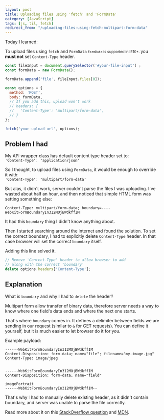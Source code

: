 ```yaml
---
layout: post
title: Uploading files using 'fetch' and 'FormData'
category: [JavaScript]
tags: [js, til, fetch]
redirect_from: "/uploading-files-using-fetch-multipart-form-data"
---
```



Today I learned:

To upload files using `fetch` and
 <label class="SideNote-trigger">
`FormData`
</label>
<small class="SideNote">
`FormData` is supported in IE10+.
</small>
you **must not** set `Content-Type` header.

```js
const fileInput = document.querySelector('#your-file-input') ;
const formData = new FormData();

formData.append('file', fileInput.files[0]);

const options = {
  method: 'POST',
  body: formData,
  // If you add this, upload won't work
  // headers: {
  //   'Content-Type': 'multipart/form-data',
  // }
};

fetch('your-upload-url', options);
```

<!--more-->

## Problem I had

My API wrapper class has default content type header set to:<br />
`'Content-Type': 'application/json'`

So I thought, to upload files using `FormData`, it would be enough to override it with:<br />
`'Content-Type': 'multipart/form-data'`

But alas, it didn't work, server couldn't parse the files I was uploading.
I've wasted about half an hour, and then noticed that simple HTML form was setting something else:
```
Content-Type: multipart/form-data; boundary=----WebKitFormBoundaryIn312MOjBWdkffIM
```

It had this `boundary` thing I didn't know anything about.

Then I started searching around the internet and found the solution.
To set the correct boundary, I had to explicitly delete `Content-Type` header.
In that case browser will set the correct `boundary` itself.

Adding this line solved it.

```js
// Remove 'Content-Type' header to allow browser to add
// along with the correct 'boundary'
delete options.headers['Content-Type'];
```

## Explanation

What is `boundary` and why I had to `delete` the header?

Multipart form allow transfer of binary data,
therefore server needs a way to know where one field's data ends and where the next one starts.

That's where `boundary` comes in.
It defines a delimiter between fields we are sending in our request (similar to `&` for GET requests).
You can define it yourself, but it is much easier to let browser do it for you.

Example payload:

```
------WebKitFormBoundaryIn312MOjBWdkffIM
Content-Disposition: form-data; name="file"; filename="my-image.jpg"
Content-Type: image/jpeg


------WebKitFormBoundaryIn312MOjBWdkffIM
Content-Disposition: form-data; name="field"

imagePortrait
------WebKitFormBoundaryIn312MOjBWdkffIM--
```

That's why I had to manually delete existing header, as it didn't contain boundary,
and server was unable to parse the file correctly.

Read more about it on this [StackOverflow question](https://stackoverflow.com/questions/3508338/what-is-the-boundary-in-multipart-form-data) and [MDN](https://developer.mozilla.org/en-US/docs/Web/HTTP/Headers/Content-Disposition).
